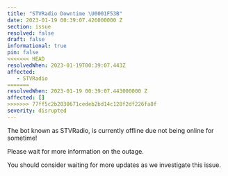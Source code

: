 ```yaml
---
title: "STVRadio Downtime \U0001F53B"
date: 2023-01-19 00:39:07.426000000 Z
section: issue
resolved: false
draft: false
informational: true
pin: false
<<<<<<< HEAD
resolvedWhen: 2023-01-19T00:39:07.443Z
affected: 
   - STVRadio
=======
resolvedWhen: 2023-01-19 00:39:07.443000000 Z
affected: []
>>>>>>> 77ff5c2b2030671cedeb2bd14c128f2df226fa8f
severity: disrupted
---
```


The bot known as STVRadio, is currently offline due not being online for sometime!

Please wait for more information on the outage.

You should consider waiting for more updates as we investigate this issue.
